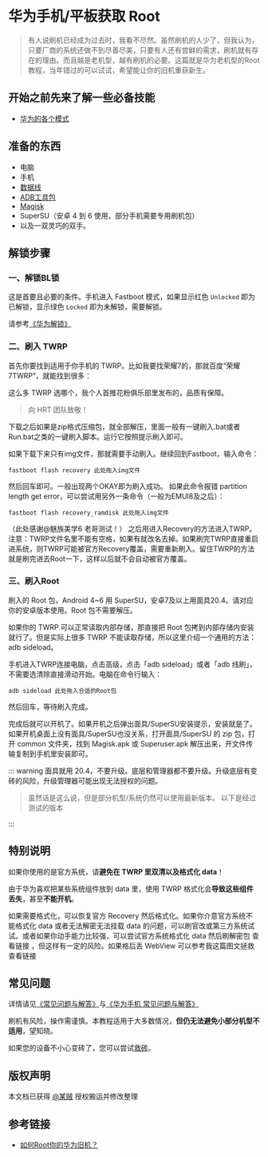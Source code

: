 # 华为手机/平板获取 Root

>有人说刷机已经成为过去时，我看不尽然。虽然刷机的人少了，但我认为，只要厂商的系统还做不到尽善尽美，只要有人还有尝鲜的需求，刷机就有存在的理由。而且越是老机型，越有刷机的必要。这篇就是华为老机型的Root教程，当年错过的可以试试，希望能让你的旧机重获新生。

## 开始之前先来了解一些必备技能

* [华为的各个模式](../../../../normal/modes/huawei.md)

## 准备的东西

* 电脑
* 手机
* [数据线](../../../../normal/noun.md)
* [ADB工具包](../../../../tools/platform-tools.md#adb-下载)
* [Magisk](../index.md#下载-magisk)
* SuperSU（安卓 4 到 6 使用，部分手机需要专用刷机包）
* 以及一双灵巧的双手。

## 解锁步骤

### 一、解锁BL锁

这是首要且必要的条件。手机进入 Fastboot 模式，如果显示红色 `Unlocked` 即为已解锁，显示绿色 `Locked` 即为未解锁，需要解锁。

请参考[《华为解锁》](../../../unlock/huawei.md)

### 二、刷入 TWRP

首先你要找到适用于你手机的 TWRP。比如我要找荣耀7的，那就百度“荣耀7TWRP”，就能找到很多：

这么多 TWRP 选哪个，我个人首推花粉俱乐部里发布的，品质有保障。

> 向 HRT 团队致敬！

下载之后如果是zip格式压缩包，就全部解压，里面一般有一键刷入.bat或者Run.bat之类的一键刷入脚本。运行它按照提示刷入即可。

如果下载下来只有img文件，那就需要手动刷入。继续回到Fastboot，输入命令：

``` shell
fastboot flash recovery 此处拖入img文件
```

然后回车即可。一般出现两个OKAY即为刷入成功。
如果此命令报错 partition length get error，可以尝试用另外一条命令（一般为EMUI8及之后）：

``` shell
fastboot flash recovery_ramdisk 此处拖入img文件
```

（此处感谢@魅族美学6 老哥测试！）
之后用进入Recovery的方法进入TWRP。
注意：TWRP文件名里不能有空格，如果有就改名去掉。如果刷完TWRP直接重启进系统，则TWRP可能被官方Recovery覆盖，需要重新刷入。留住TWRP的方法就是刷完进去Root一下，这样以后就不会自动被官方覆盖。

### 三、刷入Root

刷入的 Root 包，Android 4~6 用 SuperSU，安卓7及以上用面具20.4。请对应你的安卓版本使用。Root 包不需要解压。

如果你的 TWRP 可以正常读取内部存储，那直接把 Root 包拷到内部存储内安装就行了。但是实际上很多 TWRP 不能读取存储，所以这里介绍一个通用的方法：adb sideload。

手机进入TWRP连接电脑，点击高级，点击「adb sideload」或者「adb 线刷」，不需要选清除直接滑动开始。电脑在命令行输入：

``` shell
adb sideload 此处拖入合适的Root包
```

然后回车，等待刷入完成。

完成后就可以开机了。如果开机之后弹出面具/SuperSU安装提示，安装就是了。如果开机桌面上没有面具/SuperSU也没关系，打开面具/SuperSU 的 zip 包，打开 common 文件夹，找到 Magisk.apk 或 Superuser.apk 解压出来，开文件传输复制到手机里安装即可。

::: warning
面具就用 20.4，不要升级。底层和管理器都不要升级。升级底层有变砖的风险，升级管理器可能出现无法授权的问题。

> 虽然话是这么说，但是部分机型/系统仍然可以使用最新版本。
> 以下是经过测试的版本

<!--@include: ./tested.md -->
:::

## 特别说明

如果你使用的是官方系统，请**避免在 TWRP 里双清以及格式化 data**！

由于华为喜欢把某些系统组件放到 data 里，使用 TWRP 格式化会**导致这些组件丢失**，甚至**不能开机**。

如果需要格式化，可以恢复官方 Recovery 然后格式化。如果你介意官方系统不能格式化 data 或者无法解密无法挂载 data 的问题，可以刷官改或第三方系统试试。或者如果你动手能力比较强，可以尝试官方系统格式化 data 然后刷解密包 查看链接 ，但这样有一定的风险。如果格后丢 WebView 可以参考我这篇图文拯救 查看链接

## 常见问题

详情请见[《常见问题与解答》](/faq/index.md)与[《华为手机 常见问题与解答》](/faq/huawei.md)

刷机有风险，操作需谨慎。本教程适用于大多数情况，**但仍无法避免小部分机型不适用**，望知晓。

如果您的设备不小心变砖了，您可以尝试[救砖](/rescuing/index.md)。

## 版权声明

本文档已获得 [@某贼](http://www.coolapk.com/u/3463951) 授权搬运并修改整理

## 参考链接

* [如何Root你的华为旧机？](https://www.coolapk.com/feed/26320412?shareKey=YzFmYzFkM2MxNzBlNjNkNjVhODE~)
